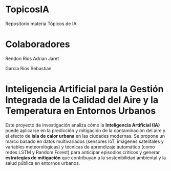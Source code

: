 # TopicosIA
Repositorio materia Tópicos de IA


# Colaboradores
Rendon Rios Adrian Jaret

Garcia Rios Sebastian

# Inteligencia Artificial para la Gestión Integrada de la Calidad del Aire y la Temperatura en Entornos Urbanos

Este proyecto de investigación analiza cómo la **Inteligencia Artificial (IA)** puede aplicarse en la predicción y mitigación de la contaminación del aire y el efecto de **isla de calor urbana** en las ciudades modernas. Se propone un marco basado en datos multivariados (sensores IoT, imágenes satelitales y variables meteorológicas) y técnicas de aprendizaje automático (como redes LSTM y Random Forest) para anticipar episodios críticos y generar **estrategias de mitigación** que contribuyan a la sostenibilidad ambiental y la salud pública en entornos urbanos.
